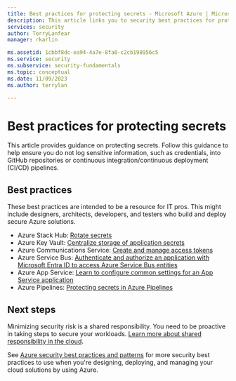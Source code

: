 ```yaml
---
title: Best practices for protecting secrets - Microsoft Azure | Microsoft Docs
description: This article links you to security best practices for protecting secrets.
services: security
author: TerryLanfear
manager: rkarlin

ms.assetid: 1cbbf8dc-ea94-4a7e-8fa0-c2cb198956c5
ms.service: security
ms.subservice: security-fundamentals
ms.topic: conceptual
ms.date: 11/09/2023
ms.author: terrylan

---
```

# Best practices for protecting secrets
This article provides guidance on protecting secrets. Follow this guidance to help ensure you do not log sensitive information, such as credentials, into GitHub repositories or continuous integration/continuous deployment (CI/CD) pipelines.

## Best practices

These best practices are intended to be a resource for IT pros. This might include designers, architects, developers, and testers who build and deploy secure Azure solutions.

- Azure Stack Hub: [Rotate secrets](/azure-stack/operator/azure-stack-rotate-secrets)
- Azure Key Vault: [Centralize storage of application secrets](../../key-vault/general/overview.md)
- Azure Communications Service: [Create and manage access tokens](../../communication-services/quickstarts/identity/access-tokens.md)
- Azure Service Bus: [Authenticate and authorize an application with Microsoft Entra ID to access Azure Service Bus entities](../../service-bus-messaging/authenticate-application.md)
- Azure App Service: [Learn to configure common settings for an App Service application](../../app-service/configure-common.md)
- Azure Pipelines: [Protecting secrets in Azure Pipelines](/azure/devops/pipelines/security/secrets)

## Next steps

Minimizing security risk is a shared responsibility. You need to be proactive in taking steps to secure your workloads. [Learn more about shared responsibility in the cloud](shared-responsibility.md).

See [Azure security best practices and patterns](best-practices-and-patterns.md) for more security best practices to use when you're designing, deploying, and managing your cloud solutions by using Azure.
